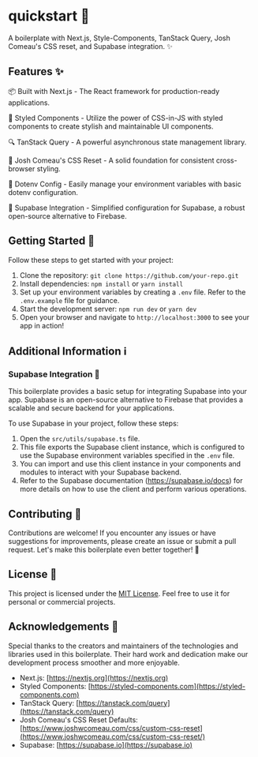 # quickstart 👋

A boilerplate with Next.js, Style-Components, TanStack Query, Josh Comeau's CSS reset, and Supabase integration. ✨

## Features ✨

📦 Built with Next.js - The React framework for production-ready applications.

💅 Styled Components - Utilize the power of CSS-in-JS with styled components to create stylish and maintainable UI components.

🔍 TanStack Query - A powerful asynchronous state management library.

🔄 Josh Comeau's CSS Reset - A solid foundation for consistent cross-browser styling.

🔧 Dotenv Config - Easily manage your environment variables with basic dotenv configuration.

🔗 Supabase Integration - Simplified configuration for Supabase, a robust open-source alternative to Firebase.

## Getting Started 🚀

Follow these steps to get started with your project:

1. Clone the repository: `git clone https://github.com/your-repo.git`
2. Install dependencies: `npm install` or `yarn install`
3. Set up your environment variables by creating a `.env` file. Refer to the `.env.example` file for guidance.
4. Start the development server: `npm run dev` or `yarn dev`
5. Open your browser and navigate to `http://localhost:3000` to see your app in action!

## Additional Information ℹ️

### Supabase Integration 🔗

This boilerplate provides a basic setup for integrating Supabase into your app. Supabase is an open-source alternative to Firebase that provides a scalable and secure backend for your applications.

To use Supabase in your project, follow these steps:

1. Open the `src/utils/supabase.ts` file.
2. This file exports the Supabase client instance, which is configured to use the Supabase environment variables specified in the `.env` file.
3. You can import and use this client instance in your components and modules to interact with your Supabase backend.
4. Refer to the Supabase documentation (https://supabase.io/docs) for more details on how to use the client and perform various operations.

## Contributing 🤝

Contributions are welcome! If you encounter any issues or have suggestions for improvements, please create an issue or submit a pull request. Let's make this boilerplate even better together! 🎉

## License 📄

This project is licensed under the [MIT License](https://opensource.org/licenses/MIT). Feel free to use it for personal or commercial projects.

## Acknowledgements 🙏

Special thanks to the creators and maintainers of the technologies and libraries used in this boilerplate. Their hard work and dedication make our development process smoother and more enjoyable.

- Next.js: [https://nextjs.org](https://nextjs.org)
- Styled Components: [https://styled-components.com](https://styled-components.com)
- TanStack Query: [https://tanstack.com/query](https://tanstack.com/query)
- Josh Comeau's CSS Reset Defaults: [https://www.joshwcomeau.com/css/custom-css-reset](https://www.joshwcomeau.com/css/custom-css-reset/)
- Supabase: [https://supabase.io](https://supabase.io)

